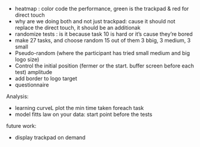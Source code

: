- heatmap : color code the performance, green is the trackpad & red for direct touch
- why are we doing both and not just trackpad: cause it should not replace the direct touch, it should be an additionak
- randomize tests : is it because task 10 is hard or it’s cause they’re bored
- make 27 tasks, and choose random 15 out of them 3 bbig, 3 medium, 3 small
- Pseudo-random (where the participant has tried small medium and big logo size)
- Control the initial position (fermer or the start. buffer screen before each test) amplitude
- add border to logo target
- questionnaire



Analysis:
- learning curveL plot the min time taken foreach task
- model fitts law on your data: start point before the tests

future work:
- display trackpad on demand
